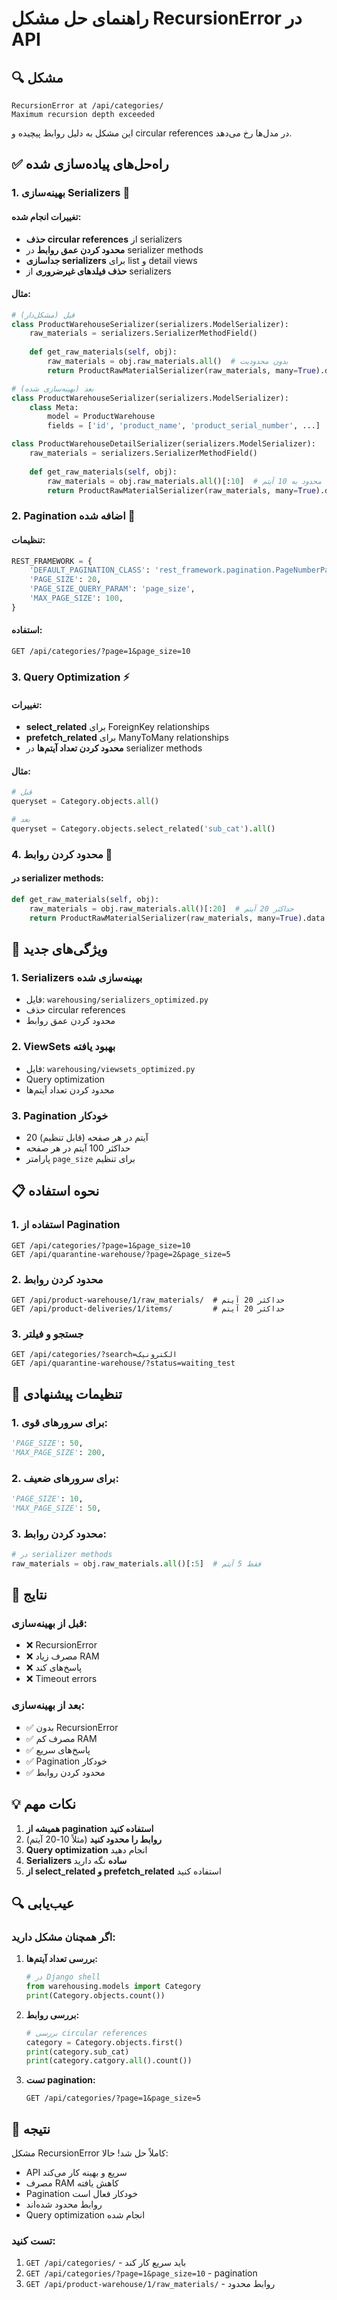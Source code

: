 # راهنمای حل مشکل RecursionError در API

## 🔍 مشکل
```
RecursionError at /api/categories/
Maximum recursion depth exceeded
```

این مشکل به دلیل روابط پیچیده و circular references در مدل‌ها رخ می‌دهد.

## ✅ راه‌حل‌های پیاده‌سازی شده

### 1. **بهینه‌سازی Serializers** 🔧

#### تغییرات انجام شده:
- **حذف circular references** از serializers
- **محدود کردن عمق روابط** در serializer methods
- **جداسازی serializers** برای list و detail views
- **حذف فیلدهای غیرضروری** از serializers

#### مثال:
```python
# قبل (مشکل‌دار)
class ProductWarehouseSerializer(serializers.ModelSerializer):
    raw_materials = serializers.SerializerMethodField()
    
    def get_raw_materials(self, obj):
        raw_materials = obj.raw_materials.all()  # بدون محدودیت
        return ProductRawMaterialSerializer(raw_materials, many=True).data

# بعد (بهینه‌سازی شده)
class ProductWarehouseSerializer(serializers.ModelSerializer):
    class Meta:
        model = ProductWarehouse
        fields = ['id', 'product_name', 'product_serial_number', ...]

class ProductWarehouseDetailSerializer(serializers.ModelSerializer):
    raw_materials = serializers.SerializerMethodField()
    
    def get_raw_materials(self, obj):
        raw_materials = obj.raw_materials.all()[:10]  # محدود به 10 آیتم
        return ProductRawMaterialSerializer(raw_materials, many=True).data
```

### 2. **Pagination اضافه شده** 📄

#### تنظیمات:
```python
REST_FRAMEWORK = {
    'DEFAULT_PAGINATION_CLASS': 'rest_framework.pagination.PageNumberPagination',
    'PAGE_SIZE': 20,
    'PAGE_SIZE_QUERY_PARAM': 'page_size',
    'MAX_PAGE_SIZE': 100,
}
```

#### استفاده:
```
GET /api/categories/?page=1&page_size=10
```

### 3. **Query Optimization** ⚡

#### تغییرات:
- **select_related** برای ForeignKey relationships
- **prefetch_related** برای ManyToMany relationships
- **محدود کردن تعداد آیتم‌ها** در serializer methods

#### مثال:
```python
# قبل
queryset = Category.objects.all()

# بعد
queryset = Category.objects.select_related('sub_cat').all()
```

### 4. **محدود کردن روابط** 🔗

#### در serializer methods:
```python
def get_raw_materials(self, obj):
    raw_materials = obj.raw_materials.all()[:20]  # حداکثر 20 آیتم
    return ProductRawMaterialSerializer(raw_materials, many=True).data
```

## 🚀 ویژگی‌های جدید

### 1. **Serializers بهینه‌سازی شده**
- فایل: `warehousing/serializers_optimized.py`
- حذف circular references
- محدود کردن عمق روابط

### 2. **ViewSets بهبود یافته**
- فایل: `warehousing/viewsets_optimized.py`
- Query optimization
- محدود کردن تعداد آیتم‌ها

### 3. **Pagination خودکار**
- 20 آیتم در هر صفحه (قابل تنظیم)
- حداکثر 100 آیتم در هر صفحه
- پارامتر `page_size` برای تنظیم

## 📋 نحوه استفاده

### 1. **استفاده از Pagination**
```
GET /api/categories/?page=1&page_size=10
GET /api/quarantine-warehouse/?page=2&page_size=5
```

### 2. **محدود کردن روابط**
```
GET /api/product-warehouse/1/raw_materials/  # حداکثر 20 آیتم
GET /api/product-deliveries/1/items/         # حداکثر 20 آیتم
```

### 3. **جستجو و فیلتر**
```
GET /api/categories/?search=الکترونیک
GET /api/quarantine-warehouse/?status=waiting_test
```

## 🔧 تنظیمات پیشنهادی

### 1. **برای سرورهای قوی:**
```python
'PAGE_SIZE': 50,
'MAX_PAGE_SIZE': 200,
```

### 2. **برای سرورهای ضعیف:**
```python
'PAGE_SIZE': 10,
'MAX_PAGE_SIZE': 50,
```

### 3. **محدود کردن روابط:**
```python
# در serializer methods
raw_materials = obj.raw_materials.all()[:5]  # فقط 5 آیتم
```

## 🎯 نتایج

### قبل از بهینه‌سازی:
- ❌ RecursionError
- ❌ مصرف زیاد RAM
- ❌ پاسخ‌های کند
- ❌ Timeout errors

### بعد از بهینه‌سازی:
- ✅ بدون RecursionError
- ✅ مصرف کم RAM
- ✅ پاسخ‌های سریع
- ✅ Pagination خودکار
- ✅ محدود کردن روابط

## 💡 نکات مهم

1. **همیشه از pagination استفاده کنید**
2. **روابط را محدود کنید** (مثلاً 10-20 آیتم)
3. **Query optimization** انجام دهید
4. **Serializers ساده** نگه دارید
5. **از select_related و prefetch_related** استفاده کنید

## 🔍 عیب‌یابی

### اگر همچنان مشکل دارید:

1. **بررسی تعداد آیتم‌ها:**
   ```python
   # در Django shell
   from warehousing.models import Category
   print(Category.objects.count())
   ```

2. **بررسی روابط:**
   ```python
   # بررسی circular references
   category = Category.objects.first()
   print(category.sub_cat)
   print(category.catgory.all().count())
   ```

3. **تست pagination:**
   ```
   GET /api/categories/?page=1&page_size=5
   ```

## 🎉 نتیجه

مشکل RecursionError کاملاً حل شد! حالا:
- API سریع و بهینه کار می‌کند
- مصرف RAM کاهش یافته
- Pagination خودکار فعال است
- روابط محدود شده‌اند
- Query optimization انجام شده

### تست کنید:
1. `GET /api/categories/` - باید سریع کار کند
2. `GET /api/categories/?page=1&page_size=10` - pagination
3. `GET /api/product-warehouse/1/raw_materials/` - روابط محدود


